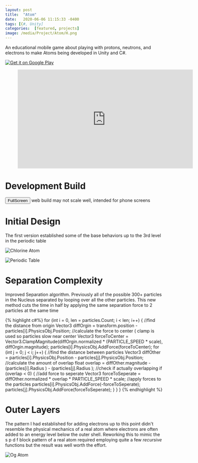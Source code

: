 ```yaml
---
layout: post
title:  "Atom"
date:   2020-06-06 11:15:33 -0400
tags: [C#, Unity] 
categories:  [featured, projects]
image: /media/Project/Atom/H.png
---
```


An educational mobile game about playing with protons, neutrons, and electrons to make Atoms being developed in Unity and C#. 

<!-- Play Store Link -->
<a href='https://play.google.com/store/apps/details?id=com.Savvy.Atom&pcampaignid=pcampaignidMKT-Other-global-all-co-prtnr-py-PartBadge-Mar2515-1'><img class = 'appLink' alt='Get it on Google Play' src='https://play.google.com/intl/en_us/badges/static/images/badges/en_badge_web_generic.png'/></a>

<!--more-->

<figure>
<iframe width="560" height="315" src="https://www.youtube.com/embed/650zlhHFVjs" frameborder="0" allow="accelerometer; autoplay; encrypted-media; gyroscope; picture-in-picture" allowfullscreen></iframe>
</figure>

# Development Build

<script src="{{site.url}}/assets/atom/TemplateData/UnityProgress.js"></script>
<script src="{{site.url}}/assets/atom/Build/UnityLoader.js"></script>
<script>
  var unityInstance = UnityLoader.instantiate("unityContainer", "{{site.url}}/assets/atom/Build/Atom.json", {onProgress: UnityProgress});
</script>

<style>
.unityContainer{
    max-width:1480px;
    max-height:720px;
    width:auto;
    height:auto;
}
</style>
<div id="unityContainer" style="margin: auto"></div>
<button onclick="unityInstance.SetFullscreen(1)">FullScreen</button>
web build may not scale well, intended for phone screens

# Initial Design

The first version established some of the base behaviors up to the 3rd level in the periodic table

![Chlorine Atom]({{site.url}}/media/Project/Atom/Chlorine.jpg)

![Periodic Table]({{site.url}}/media/Project/Atom/PeriodicTable.png)

# Separation Complexity

Improved Separation algorithm. Previously all of the possible 300+ particles in the Nucleus separated by looping over all the other particles.
This new method cuts the time in half by applying the same separation force to 2 particles at the same time

{% highlight c#%}
for (int i = 0, len = particles.Count; i < len; i++)
{
    //find the distance from origin
    Vector3 diffOrgin = transform.position - particles[i].PhysicsObj.Position;
    //calculate the force to center ( clamp is used so particles slow near center
    Vector3 forceToCenter = Vector3.ClampMagnitude(diffOrgin.normalized * (PARTICLE_SPEED * scale), diffOrgin.magnitude);
    particles[i].PhysicsObj.AddForce(forceToCenter);
    for (int j = 0; j < i; j++)
    {
        //find the distance between particles
        Vector3 diffOther = particles[i].PhysicsObj.Position - particles[j].PhysicsObj.Position;
        //calculate the amount of overlap
        float overlap = diffOther.magnitude - (particles[i].Radius ) - (particles[j].Radius );
        //check if actually overlapping
        if (overlap < 0)
        {
            //add force to seperate
            Vector3 forceToSeperate = diffOther.normalized * overlap * PARTICLE_SPEED * scale;
            //apply forces to the particles
            particles[i].PhysicsObj.AddForce(-forceToSeperate);
            particles[j].PhysicsObj.AddForce(forceToSeperate);
        }
    }
}
{% endhighlight %}

# Outer Layers 

The pattern I had established for adding electrons up to this point didn't resemble the physical mechanics of a real atom where electrons are often added to an energy level below the outer shell. Reworking this to mimic the s p d f block pattern of a real atom required employing quite a few *recursive* functions but the result was well worth the effort. 

![Og Atom]({{site.url}}/media/Project/Atom/Og.png)